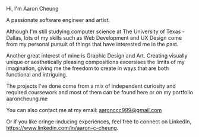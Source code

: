 Hi, I'm Aaron Cheung

A passionate software engineer and artist.

Although I'm still studying computer science at The University of Texas - Dallas, lots of my skills such as Web Development and UX Design come from my personal pursuit of things that have interested me in the past.

Another great interest of mine is Graphic Design and Art. Creating visually unique or aesthetically pleasing compositions excersises the limits of my imagination, giving me the freedom to create in ways that are both functional and intriguing.

The projects I've done come from a mix of independent curiosity and required coursework and most of them can be found here or on my portfolio aaroncheung.me

You can also contact me at my email: aaronccc999@gmail.com

Or if you like cringe-inducing experiences, feel free to connect on LinkedIn, https://www.linkedin.com/in/aaron-c-cheung.

